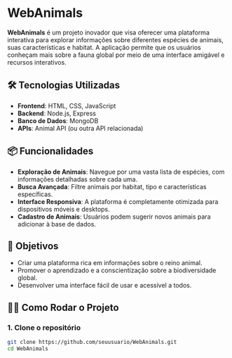 # WebAnimals

**WebAnimals** é um projeto inovador que visa oferecer uma plataforma interativa para explorar informações sobre diferentes espécies de animais, suas características e habitat. A aplicação permite que os usuários conheçam mais sobre a fauna global por meio de uma interface amigável e recursos interativos.

## 🛠 Tecnologias Utilizadas

- **Frontend**: HTML, CSS, JavaScript
- **Backend**: Node.js, Express
- **Banco de Dados**: MongoDB
- **APIs**: Animal API (ou outra API relacionada)

## 📦 Funcionalidades

- **Exploração de Animais**: Navegue por uma vasta lista de espécies, com informações detalhadas sobre cada uma.
- **Busca Avançada**: Filtre animais por habitat, tipo e características específicas.
- **Interface Responsiva**: A plataforma é completamente otimizada para dispositivos móveis e desktops.
- **Cadastro de Animais**: Usuários podem sugerir novos animais para adicionar à base de dados.

## 🎯 Objetivos

- Criar uma plataforma rica em informações sobre o reino animal.
- Promover o aprendizado e a conscientização sobre a biodiversidade global.
- Desenvolver uma interface fácil de usar e acessível a todos.

## 🧑‍💻 Como Rodar o Projeto

### 1. Clone o repositório

```bash
git clone https://github.com/seuusuario/WebAnimals.git
cd WebAnimals
